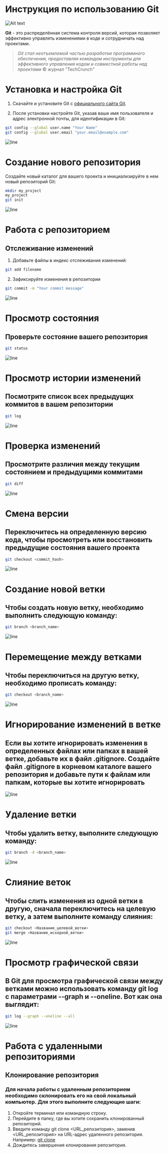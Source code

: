 # Инструкция по использованию Git

![Alt text](https://blogpost.ru/wp-content/uploads/2018/02/git-150x150.png)


**Git** - это распределённая система контроля версий, которая позволяет эффективно управлять изменениями в коде и сотрудничать над проектами.

> *Git стал неотъемлемой частью разработки программного обеспечения, предоставляя командам инструменты для эффективного управления кодом и совместной работы над проектами* © журнал "TechCrunch"

# Установка и настройка Git

1. Скачайте и установите Git с [официального сайта Git](https://git-scm.com/).

2. После установки настройте Git, указав ваше имя пользователя и адрес электронной почты, для идентификации в Git:

```bash
git config --global user.name "Your Name"
git config --global user.email "your.email@example.com"
```

![line](line2.png)

# Создание нового репозитория

Создайте новый каталог для вашего проекта и инициализируйте в нем новый репозиторий Git:

```bash
mkdir my_project
my_project
git init
```

![line](line2.png)

# Работа с репозиторием
## Отслеживание изменений

1. Добавьте файлы в индекс отслеживания изменений:

```sh
git add filename
```
2. Зафиксируйте изменения в репозитории

```sh
git commit -m "Your commit message"
```

![line](line2.png)

# Просмотр состояния

## Проверьте состояние вашего репозитория

```sh
git status
```

![line](line2.png)

# Просмотр истории изменений

## Посмотрите список всех предыдущих коммитов в вашем репозитории

```sh
git log
```

![line](line2.png)

# Проверка изменений

## Просмотрите различия между текущим состоянием и предыдущими коммитами

```sh
git diff
```

![line](line2.png)

# Смена версии

## Переключитесь на определенную версию кода, чтобы просмотреть или восстановить предыдущие состояния вашего проекта

```sh
git checkout <commit_hash>
```
![line](line2.png)

# Создание новой ветки

## Чтобы создать новую ветку, необходимо выполнить следующую команду:

```sh
git branch <branch_name>
```

![line](line2.png)

# Перемещение между ветками

## Чтобы переключиться на другую ветку, необходимо прописать команду:

```sh
git checkout <branch_name>
```

![line](line2.png)

# Игнорирование изменений в ветке

## Если вы хотите игнорировать изменения в определенных файлах или папках в вашей ветке, добавьте их в файл .gitignore. Создайте файл .gitignore в корневом каталоге вашего репозитория и добавьте пути к файлам или папкам, которые вы хотите игнорировать

![line](line2.png)

# Удаление ветки

## Чтобы удалить ветку, выполните следующую команду:

```sh
git branch -d <branch_name>
```

![line](line2.png)

# Слияние веток

## Чтобы слить изменения из одной ветки в другую, сначала переключитесь на целевую ветку, а затем выполните команду слияния:

```sh
git checkout <Название_целевой_ветки>
git merge <Название_исходной_ветки>
```
![line](line2.png)

# Просмотр графической связи
## В Git для просмотра графической связи между ветками можно использовать команду git log с параметрами --graph и --oneline. Вот как она выглядит:

```sh
git log --graph --oneline --all
```
![line](line2.png)

# Работа с удаленными репозиториями
## Клонирование репозитория
### Для начала работы с удаленным репозиторием необходимо склонировать его на свой локальный компьютер. Для этого выполните следующие шаги:

1. Откройте терминал или командную строку.
2. Перейдите в папку, где вы хотите сохранить клонированный репозиторий.
3. Введите команду git clone <URL_репозитория>, заменив <URL_репозитория> на URL-адрес удаленного репозитория. Например: [git clone](https://github.com/username/repository.git.) 
4. Дождитесь завершения клонирования репозитория.

##



